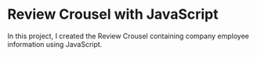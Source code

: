 # Review Crousel with JavaScript
In this project, I created the Review Crousel containing company employee information using JavaScript.
